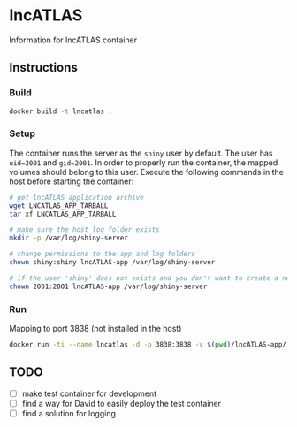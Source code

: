 # lncATLAS

Information for lncATLAS container

## Instructions

### Build

```bash
docker build -t lncatlas .
```

### Setup

The container runs the server as the `shiny` user by default. The user has `uid=2001` and `gid=2001`. In order to properly run the container, the mapped volumes should belong to this user. Execute the following commands in the host before starting the container:

```bash
# get lncATLAS application archive
wget LNCATLAS_APP_TARBALL
tar xf LNCATLAS_APP_TARBALL

# make sure the host log folder exists
mkdir -p /var/log/shiny-server

# change permissions to the app and log folders
chown shiny:shiny lncATLAS-app /var/log/shiny-server

# if the user 'shiny' does not exists and you don't want to create a new user ...
chown 2001:2001 lncATLAS-app /var/log/shiny-server
```

### Run

Mapping to port 3838 (not installed in the host)

```bash
docker run -ti --name lncatlas -d -p 3838:3838 -v $(pwd)/lncATLAS-app/:/srv/shiny-server/ -v $(pwd)/my.cnf:/srv/shiny-server/.mysqlconf -v /var/log/shiny-server/:/var/log/shiny-server/ lncatlas
```

## TODO

- [ ] make test container for development
- [ ] find a way for David to easily deploy the test container
- [ ] find a solution for logging
